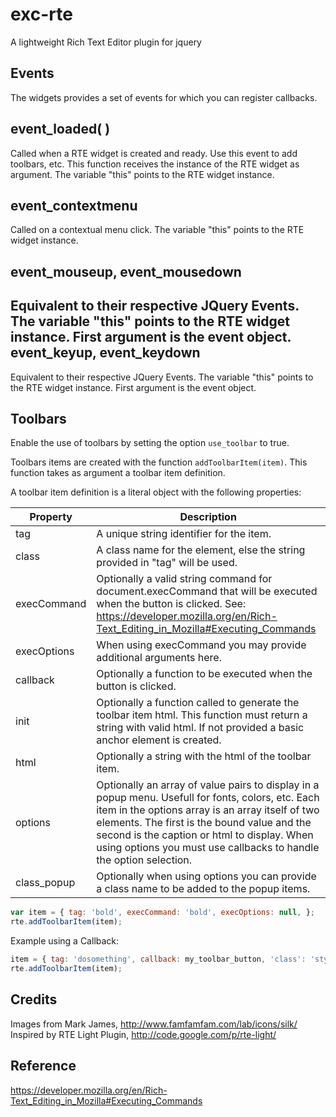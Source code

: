 exc-rte
=======

A lightweight Rich Text Editor plugin for jquery

Events
------
The widgets provides a set of events for which you can register callbacks. 

event_loaded( )
------
Called when a RTE widget is created and ready. Use this event to add toolbars, etc. This function receives the instance of the RTE widget as argument. The variable "this" points to the RTE widget instance.

event_contextmenu
------
Called on a contextual menu click. The variable "this" points to the RTE widget instance.

event_mouseup, event_mousedown
------
Equivalent to their respective JQuery Events. The variable "this" points to the RTE widget instance. First argument is the event object.
event_keyup, event_keydown
------
Equivalent to their respective JQuery Events. The variable "this" points to the RTE widget instance. First argument is the event object.

Toolbars
------
Enable the use of toolbars by setting the option `use_toolbar` to true.

Toolbars items are created with the function `addToolbarItem(item)`. This function takes as argument a toolbar item definition.

A toolbar item definition is a literal object with the following properties:

|Property|Description|
|---|---|
|tag|A unique string identifier for the item.|
|class|A class name for the element, else the string provided in "tag" will be used.|
|execCommand|Optionally a valid string command for document.execCommand that will be executed when the button is clicked. See: https://developer.mozilla.org/en/Rich-Text_Editing_in_Mozilla#Executing_Commands|
|execOptions|When using execCommand you may provide additional arguments here.|
|callback|Optionally a function to be executed when the button is clicked.|
|init|Optionally a function called to generate the toolbar item html. This function must return a string with valid html. If not provided a basic anchor element is created.|
|html|Optionally a string with the html of the toolbar item.|
|options|Optionally an array of value pairs to display in a popup menu. Usefull for fonts, colors, etc. Each item in the options array is an array itself of two elements. The first is the bound value and the second is the caption or html to display. When using options you must use callbacks to handle the option selection.| 
|class_popup|Optionally when using options you can provide a class name to be added to the popup items.|

```javascript
var item = { tag: 'bold', execCommand: 'bold', execOptions: null, };
rte.addToolbarItem(item);
```

Example using a Callback:
```javascript
item = { tag: 'dosomething', callback: my_toolbar_button, 'class': 'style_bttn'};
rte.addToolbarItem(item);
```

Credits
------
Images from Mark James, http://www.famfamfam.com/lab/icons/silk/
Inspired by RTE Light Plugin, http://code.google.com/p/rte-light/


Reference
------
https://developer.mozilla.org/en/Rich-Text_Editing_in_Mozilla#Executing_Commands
